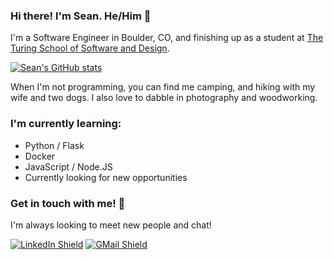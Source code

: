 ### Hi there!  I'm Sean. He/Him 🌲


I'm a Software Engineer in Boulder, CO, and finishing up as a student at [The Turing School of Software and Design](https://turing.io/).

[![Sean's GitHub stats](https://github-readme-stats.vercel.app/api?username=s-steel&count_private=true&show_icons=true&theme=merko)](https://github.com/s-steel)


When I'm not programming, you can find me camping, and hiking with my wife and two dogs.  I also love to dabble in photography and woodworking.


### I'm currently learning:
- Python / Flask
- Docker
- JavaScript / Node.JS
- Currently looking for new opportunities

### Get in touch with me! 📣
I'm always looking to meet new people and chat!

[![LinkedIn Shield](https://img.shields.io/static/v1?label=&message=Sean+Steel&color=grey&style=flat-square&logo=LinkedIn)](https://www.linkedin.com/in/sean-steel/)
[![GMail Shield](https://img.shields.io/static/v1?label=&message=seanrsteel@gmail.com&color=grey&style=flat-square&logo=Gmail)](mailto:seanrsteel@gmail.com?subject=Let's%20chat!)

<!--
**s-steel/s-steel** is a ✨ _special_ ✨ repository because its `README.md` (this file) appears on your GitHub profile.

Here are some ideas to get you started:

- 🔭 I’m currently working on ...
- 🌱 I’m currently learning ...
- 👯 I’m looking to collaborate on ...
- 🤔 I’m looking for help with ...
- 💬 Ask me about ...
- 📫 How to reach me: ...
- 😄 Pronouns: ...
- ⚡ Fun fact: ...
-->
